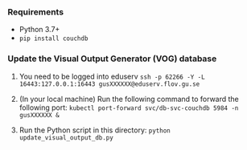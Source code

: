 ### Requirements
- Python 3.7+
- `pip install couchdb`


### Update the Visual Output Generator (VOG) database

1. You need to be logged into eduserv
`ssh -p 62266 -Y -L 16443:127.0.0.1:16443 gusXXXXXX@eduserv.flov.gu.se`

2. (In your local machine) Run the following command to forward the following port:
`kubectl port-forward svc/db-svc-couchdb 5984 -n gusXXXXXX &`

3. Run the Python script in this directory:
`python update_visual_output_db.py`